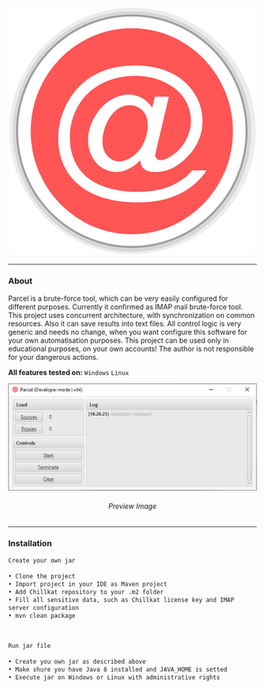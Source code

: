 <h3 align = "center">
    <img src = "images/logo.png" alt = "Logo" />
</h3>

---

### About

Parcel is a brute-force tool, which can be very easily configured for different purposes. Currently it confirmed as IMAP mail brute-force tool.
This project uses concurrent architecture, with synchronization on common resources. Also it can save results into text files.
All control logic is very generic and needs no change, when you want configure this software for your own automatisation purposes.
This project can be used only in educational purposes, on your own accounts! The author is not responsible for your dangerous actions.

**All features tested on:** `Windows` `Linux`

<p align = "center">
    <img src = "images/preview.png" alt = "Preview" />
    <h6 align = "center">Preview Image</h6>
</p>

---

### Installation
    Create your own jar

    • Clone the project
    • Import project in your IDE as Maven project
    • Add Chillkat repository to your .m2 folder
    • Fill all sensitive data, such as Chillkat license key and IMAP server configuration
    • mvn clean package

<br>

    Run jar file

    • Create you own jar as described above
    • Make shure you have Java 8 installed and JAVA_HOME is setted
    • Execute jar on Windows or Linux with administrative rights
